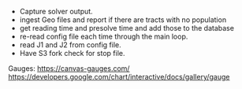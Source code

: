 * Capture solver output.
* ingest Geo files and report if there are tracts with no population
* get reading time and presolve time and add those to the database
* re-read config file each time through the main loop.
* read J1 and J2 from config file.
* Have S3 fork check for stop file.


Gauges:
https://canvas-gauges.com/
https://developers.google.com/chart/interactive/docs/gallery/gauge
